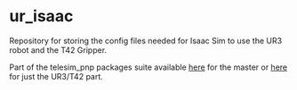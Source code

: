 # ur_isaac

Repository for storing the config files needed for Isaac Sim to use the UR3 robot and the T42 Gripper.

Part of the telesim_pnp packages suite available [here](https://github.com/09ubberboy90/telesim_pnp.git) for the master or [here](https://github.com/09ubberboy90/telesim_pnp_ur.git) for just the UR3/T42 part.

